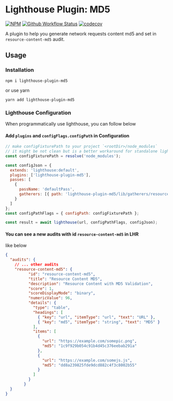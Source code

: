 # Lighthouse Plugin: MD5

[![NPM](https://img.shields.io/npm/v/lighthouse-plugin-md5.svg)](https://www.npmjs.com/package/lighthouse-plugin-md5)
[![Github Workflow Status](https://github.com/aquariuslt/lighthouse-plugin-md5/workflows/build/badge.svg)](https://github.com/aquariuslt/lighthouse-plugin-md5)
[![codecov](https://codecov.io/gh/aquariuslt/lighthouse-plugin-md5/branch/master/graph/badge.svg)](https://codecov.io/gh/aquariuslt/lighthouse-plugin-md5)

A plugin to help you generate network requests content md5 and set in `resource-content-md5` audit.



## Usage

### Installation

```shell script
npm i lighthouse-plugin-md5
```

or use yarn

```shell script
yarn add lighthouse-plugin-md5
```


### Lighthouse Configuration

When programmatically use lighthouse, you can follow below


#### Add `plugins` and `configFlags.configPath` in Configuration

```js
// make configFixturePath to your project `<rootDir>/node_modules`
// it might be not clean but is a better workaround for standalone lighthouse plugin from public registry
const configFixturePath = resolve('node_modules');

const configJson = {
  extends: 'lighthouse:default',
  plugins: ['lighthouse-plugin-md5'],
  passes: [
    {
      passName: 'defaultPass',
      gatherers: [{ path: 'lighthouse-plugin-md5/lib/gatherers/resource-content-md5' }]
    }
  ]
};
const configPathFlags = { configPath: configFixturePath };

const result = await lighthouse(url, configPathFlags, configJson);
```


#### You can see a new audits with id `resource-content-md5` in LHR

like below

```json
{
  "audits": {
    // ... other audits
    "resource-content-md5": {
          "id": "resource-content-md5",
          "title": "Resource Content MD5",
          "description": "Resource Content with MD5 Validation",
          "score": 1,
          "scoreDisplayMode": "binary",
          "numericValue": 96,
          "details": {
            "type": "table",
            "headings": [
              { "key": "url", "itemType": "url", "text": "URL" },
              { "key": "md5", "itemType": "string", "text": "MD5" }
            ],
            "items": [
              {
                "url": "https://example.com/somepic.png",
                "md5": "1c9f929b054c91b4d45c376eebab291a"
              },
              {
                "url": "https://example.com/somejs.js",
                "md5": "dd8a239825fde9dcd882c4f3c8002b55"
              }
            ]
          }
        }
  }
}
```



